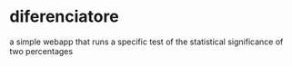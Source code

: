 # diferenciatore
a simple webapp that runs a specific test of the statistical significance of two percentages
